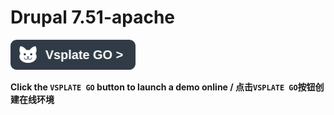 # Drupal 7.51-apache

<a href="https://www.vsplate.com/?docker-compose=https://github.com/vsplate/dcenvs/drupal/7.51-apache"><img alt="VSPLATE GO" src="https://raw.githubusercontent.com/vsplate/images/master/vsgo_btn.png" width="200px"></a>

**Click the `VSPLATE GO` button to launch a demo online / 点击`VSPLATE GO`按钮创建在线环境**